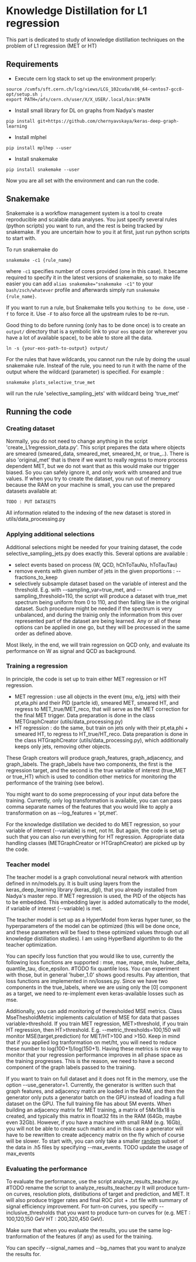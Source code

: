 # Knowledge Distillation for L1 regression
This part is dedicated to study of knowledge distillation techniques on the problem of L1 regression (MET or HT)

## Requirements 
 -  Execute cern lcg stack to set up the environment properly:
 ```
 source /cvmfs/sft.cern.ch/lcg/views/LCG_102cuda/x86_64-centos7-gcc8-opt/setup.sh ; 
 export PATH=/afs/cern.ch/user/X/X_USER/.local/bin:$PATH
 ```
 - Install small library for DL on graphs from Nadya's master
 ```
 pip install git+https://github.com/chernyavskaya/keras-deep-graph-learning
 ```
 - Install mlphel
 ```
 pip install mplhep --user
 ```
 - Install snakemake
 ```
 pip install snakemake --user
 ```
Now you are all set with the environment and can run the code.

## Snakemake
Snakemake is a workflow management system is a tool to create reproducible and scalable data analyses. 
You just specify several rules (python scripts) you want to run, and the rest is being tracked by snakemake. 
If you are uncertain how to you it at first, just run python scripts to start with.

To run snakemake do
```
snakemake -c1 {rule_name}
```
where `-c1` specifies number of cores provided (one in this case).
It became required to specify it in the latest versions of snakemake,
so to make life easier you can add
`alias snakemake="snakemake -c1"` to your `bash/zsch/whatever` profile
and afterwards simply run `snakemake {rule_name}`.

If you want to run a rule, but Snakemake tells you `Nothing to be done`, use `-f`
to force it. Use `-F` to also force all the upstream rules to be re-run.

Good thing to do before running (only has to be done once) is to create
an `output/` directory that is a symbolic link to your `eos` space (or
wherever you have a lot of available space), to be able to store all the data.
```
ln -s {your-eos-path-to-output} output/  
```

For the rules that have wildcards, you cannot run the rule by doing the usual snakemake rule. Insteaf of the rule, you need to run it with the name of the output where the wildcard (parameter) is specified.
For example : 
```
snakemake plots_selective_true_met
```
will run the rule 'selective_sampling_jets' with wildcard being 'true_met'


## Running the code

### Creating dataset 

Normally, you do not need to change anything in the script 'create_L1regression_data.py'. 
This script prepares the data where objects are smeared (smeared_data, smeared_met, smeared_ht, or true_..). 
There is also 'original_met' that is there if we want to really regress to more process dependent MET, but we do not want that as
this would make our trigger biased. So you can safely ignore it, and only work with smeared and true values.
If when you try to create the dataset, you run out of memory because the RAM on your machine is small, you can use the prepared datasets available at:
```
TODO : PUT DATASETS
```

All information related to the indexing of the new dataset is stored in utils/data_processing.py 


### Applying additional selections
Additional selections might be needed for your training dataset, the code selective_sampling_jets.py does exactly this. Several options are available : 
 - select events based on process (W, QCD, hChToTauNu, hToTauTau)
 - remove events with given number of jets in the given proportions : --fractions_to_keep
 - selectively subsample dataset based on the variable of interest and the threshold. E.g. with --sampling_var=true_met, and --sampling_threshold=110, 
 the script will produce a dataset with true_met spectrum being uniform from 0 to 110, and then falling like in the original dataset.
 Such procedure might be needed if the spectrum is very unbalanced, and during the trainig only the information from this over represented part of the dataset are being learned. 
Any or all of these options can be applied in one go, but they will be processed in the same order as defined above.
 
Most likely, in the end, we will train regression on QCD only, and evaluate its performance on W as signal and QCD as background. 
 
### Training a regression 

In principle, the code is set up to train either MET regression or HT regression.

- MET regression : use all objects in the event (mu, e/g, jets) with their pt,eta,phi and their PID (partcle id), smeared MET, smeared HT, and regress to MET_true/MET_reco, that will serve as the MET correction for the final MET trigger. Data preparation is done in the class METGraphCreator (utils/data_processing.py)
- HT regression : do the same, but train on jets only with their pt,eta,phi + smeared HT, to regress to HT_true/HT_reco.  Data preparation is done in the class HTGraphCreator (utils/data_processing.py), which additionally keeps only jets, removing other objects.

These Graph creators will produce graph_features, graph_adjacency, and graph_labels. The graph_labels have two components, the first is the regression target, and the second is the true variable of interest (true_MET or true_HT) which is used to condition other metrics for monitoring the performance of the training (see below).
 
You might want to do some preprocessing of your input data before the training. Currently, only log transformation is available, you can can pass comma separate names of the features that you would like to apply a transformation on as --log_features = 'pt,met'. 

For the knowledge distillation we decided to do MET regression, so your variable of interest (--variable) is met, not ht. But again, the code is set up such that you can also run everything for HT regression. Appropriate data handling classes (METGraphCreator or HTGraphCreator) are picked up by the code.


### Teacher model 

The teacher model is a graph convolutional neural network with attention defined in nn/models.py. It is built using layers from the keras_deep_learning library (keras_dgl), that you already installed from Nadya's master repo. If MET regression is used, the PID of the objects has to be embedded. This embedding layer is added automatically to the model, if variable of interest (--variable) is met.

The teacher model is set up as a HyperModel from keras hyper tuner, so the hyperparameters of the model can be optimized 
(this will be done once, and these parameters will be fixed to these optimized values through out all knowledge distillation studies). I am using HyperBand algortihm to do the teacher optimization.

You can specify loss function that you would like to use, currently the following loss functions are supported : mse, mae, mape, msle, huber_delta, quantile_tau, dice_epsilon.  #TODO fix quantile loss. You can experiment with those, but in general 'huber_1.0' shows good results. Pay attention, that loss functions are implemented in nn/losses.py. Since we have two components in the true_labels, where we are using only the [0] component as a target, we need to re-implement even keras-available losses such as mse.

Additionally, you can add monitoring of theresholded MSE metrics. Class MseThesholdMetric implements calculation of MSE for data that passes variable>threshold. If you train MET regression, MET>threshold, if you train HT regression, then HT>threshold. E.g. --metric_thresholds=100,150 will monitor MSE(target,prediction) for MET/HT>100 and >150. Keep in mind that if you applied log tranformation on met/ht, you will need to reduce these number to log(100+1)/log(150+1). Having these metrics is nice way to monitor that your regression performance improves in all phase space as the training progresses. This is the reason, we need to have a second component of the graph labels passed to the training. 

If you want to train on full dataset and it does not fit in the memory, use the option --use_generator=1. Currently, the generator is written such that graph features, and adjacency matrix are loaded in the RAM, and then the generator only puts a generator batch on the GPU instead of loading a full dataset on the GPU. The full training file has about 5M events. When building an adjacency matrix for MET training, a matrix of 5Mx18x18 is created, and typically this matrix in float32 fits in the RAM (64Gb, maybe even 32Gb).
However, if you have a machine with small RAM (e.g. 16Gb), you will not be able to create such matrix and in this case a generator will have to be rewritten to create adjecency matrix on the fly which of course will be slower. To start with, you can only take a smaller <ins>random</ins> subset of the data in .h5 files by specifying --max_events. TODO update the usage of max_events


### Evaluating the performance 

To evaluate the performance, use the script analyze_results_teacher.py. #TODO rename the script to analyze_results_teacher.py
It will produce turn-on curves, resolution plots, distibutions of target and prediction, and MET. It will also produce trigger rates and final ROC plot + .txt file with summary of signal efficiency improvement.  For turn-on curves, you specify --inclusive_thresholds that you want to produce turn-on curves for (e.g. MET : 100,120,150 GeV HT :  200,320,450 GeV).

Make sure that when you evaluate the results, you use the same log-tranformation of the features (if any) as used for the training.

You can specify --signal_names and --bg_names that you want to analyze the results for.




